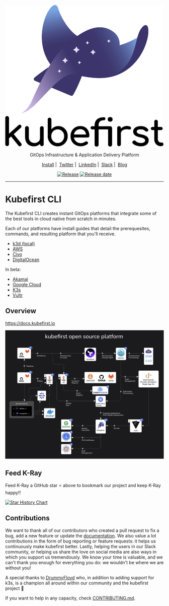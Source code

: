 <!-- markdownlint-disable MD041 -->
<p align="center">
  <picture>
    <source media="(prefers-color-scheme: dark)" srcset="images/kubefirst-light.svg" alt="Kubefirst Logo">
    <img alt="" src="images/kubefirst.svg">
  </picture>
</p>
<p align="center">
  GitOps Infrastructure & Application Delivery Platform
</p>

<p align="center">
  <a href="https://docs.kubefirst.io/">Install</a>&nbsp;|&nbsp;
  <a href="https://twitter.com/kubefirst">Twitter</a>&nbsp;|&nbsp;
  <a href="https://www.linkedin.com/company/kubefirst">LinkedIn</a>&nbsp;|&nbsp;
  <a href="https://join.slack.com/t/kubefirst/shared_invite/zt-r0r9cfts-OVnH0ooELDLm9n9p2aU7fw">Slack</a>&nbsp;|&nbsp;
  <a href="https://kubeshop.io/blog-projects/kubefirst">Blog</a>
</p>

<p align="center">
  <a href="https://github.com/konstructio/kubefirst/releases"><img title="Release" src="https://img.shields.io/github/v/release/kubefirst/kubefirst"/></a>
  <!-- <a href=""><img title="Docker builds" src="https://img.shields.io/docker/automated/kubeshop/tracetest"/></a> -->
  <a href="https://github.com/konstructio/kubefirst/releases"><img title="Release date" src="https://img.shields.io/github/release-date/kubefirst/kubefirst"/></a>
</p>

---

# Kubefirst CLI

The Kubefirst CLI creates instant GitOps platforms that integrate some of the best tools in cloud native from scratch in minutes.

Each of our platforms have install guides that detail the prerequesites, commands, and resulting platform that you'll receive.

- [k3d (local)](https://docs.kubefirst.io/k3d/overview/)
- [AWS](https://docs.kubefirst.io/aws/overview/)
- [Civo](https://docs.kubefirst.io/civo/overview/)
- [DigitalOcean](https://docs.kubefirst.io/do/overview/)

In beta:

- [Akamai](https://docs.kubefirst.io/akamai/overview)
- [Google Cloud](https://docs.kubefirst.io/gcp/overview/)
- [K3s](https://docs.kubefirst.io/k3s/overview)
- [Vultr](https://docs.kubefirst.io/vultr/overview/)

## Overview

<https://docs.kubefirst.io>

![kubefirst architecture diagram](images/kubefirst-arch.png)

## Feed K-Ray

Feed K-Ray a GitHub star ⭐ above to bookmark our project and keep K-Ray happy!!

[![Star History Chart](https://api.star-history.com/svg?repos=kubefirst/kubefirst&type=Date)](https://star-history.com/#kubefirst/kubefirst&Date)

## Contributions

We want to thank all of our contributors who created a pull request to fix a bug, add a new feature or update the [documentation](https://github.com/konstructio/kubefirst-docs/). We also value a lot contributions in the form of bug reporting or feature requests: it helps us continuously make kubefirst better. Lastly, helping the users in our Slack community, or helping us share the love on social media are also ways in which you support us tremendously. We know your time is valuable, and we can't thank you enough for everything you do: we wouldn't be where we are without you!

A special thanks to [DrummyFloyd](https://github.com/DrummyFloyd) who, in addition to adding support for k3s, is a champion all around within our community and the kubefirst project 🫶

If you want to help in any capacity, check [CONTRIBUTING.md](CONTRIBUTING.md).
